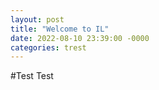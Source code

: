 ```yaml
---
layout: post
title: "Welcome to IL"
date: 2022-08-10 23:39:00 -0000
categories: trest
--- 
```


#Test
Test
